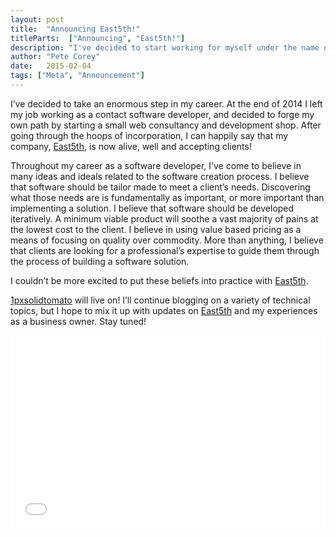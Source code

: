 ```yaml
---
layout: post
title:  "Announcing East5th!"
titleParts:  ["Announcing", "East5th!"]
description: "I've decided to start working for myself under the name of 'East5th'!"
author: "Pete Corey"
date:   2015-02-04
tags: ["Meta", "Announcement"]
---
```


I’ve decided to take an enormous step in my career. At the end of 2014 I left my job working as a contact software developer, and decided to forge my own path by starting a small web consultancy and development shop. After going through the hoops of incorporation, I can happily say that my company, [East5th](http://www.east5th.co/), is now alive, well and accepting clients!

Throughout my career as a software developer, I’ve come to believe in many ideas and ideals related to the software creation process. I believe that software should be tailor made to meet a client’s needs. Discovering what those needs are is fundamentally as important, or more important than implementing a solution. I believe that software should be developed iteratively. A minimum viable product will soothe a vast majority of pains at the lowest cost to the client. I believe in using value based pricing as a means of focusing on quality over commodity. More than anything, I believe that clients are looking for a professional’s expertise to guide them through the process of building a software solution.

I couldn’t be more excited to put these beliefs into practice with [East5th](http://www.east5th.co/).

[1pxsolidtomato](http://1pxsolidtomato.com/) will live on! I’ll continue blogging on a variety of technical topics, but I hope to mix it up with updates on [East5th](http://www.east5th.co/) and my experiences as a business owner. Stay tuned!

<div style="position: relative; padding-bottom: 56.25%; padding-top: 25px; height: 0;">
    <iframe style="position: absolute; top: 0; left: 0; width: 100%; height: 100%;" src="//www.youtube.com/embed/i3MXiTeH_Pg" frameborder="0" allowfullscreen></iframe>
</div>
